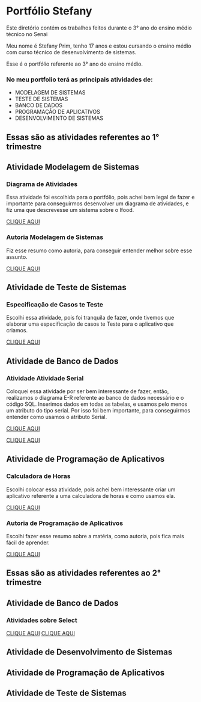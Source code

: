 # Portfólio Stefany
Este diretório contém os trabalhos feitos durante o 3° ano do ensino médio técnico no Senai

Meu nome é Stefany Prim, tenho 17 anos e estou cursando o ensino médio com curso técnico de desenvolvimento de sistemas.

Esse é o portfólio referente ao 3° ano do ensino médio. 

### No meu portfolio terá as principais atividades de:
* MODELAGEM DE SISTEMAS
* TESTE DE SISTEMAS
* BANCO DE DADOS
* PROGRAMAÇÃO DE APLICATIVOS
* DESENVOLVIMENTO DE SISTEMAS

## Essas são as atividades referentes ao 1° trimestre

## Atividade Modelagem de Sistemas

### Diagrama de Atividades

Essa atividade foi escolhida para o portfólio, pois achei bem legal de fazer e importante para conseguirmos desenvolver um diagrama de atividades, e fiz uma que descrevesse um sistema sobre o Ifood.

[CLIQUE AQUI](Modelagem_de_Sistemas/Diagrama_de_Atividades.pdf)

### Autoria Modelagem de Sistemas

Fiz esse resumo como autoria, para conseguir entender melhor sobre esse assunto.

[CLIQUE AQUI](/Modelagem_de_Sistemas/Autoria_Modelagem_de_Sistemas.pdf)

## Atividade de Teste de Sistemas

### Especificação de Casos te Teste

Escolhi essa atividade, pois foi tranquila de fazer, onde tivemos que elaborar uma especificação de casos te Teste para o aplicativo que criamos.

[CLIQUE AQUI](/Teste_de_Sistemas/Especificação_de_Casos_te_Teste.pdf)

## Atividade de Banco de Dados

### Atividade Atividade Serial

Coloquei essa atividade por ser bem interessante de fazer, então, realizamos o diagrama E-R referente ao banco de dados necessário e o código SQL. Inserimos dados em todas as tabelas, e usamos pelo menos um atributo do tipo serial. Por isso foi bem importante, para conseguirmos entender como usamos o atributo Serial.

[CLIQUE AQUI](/Banco_de_Dados/Atividade_serial.png)

[CLIQUE AQUI](/Banco_de_Dados/SQLite_(5)_(1).sql)

## Atividade de Programação de Aplicativos

### Calculadora de Horas

Escolhi colocar essa atividade, pois achei bem interessante criar um aplicativo referente a uma calculadora de horas e como usamos ela.

[CLIQUE AQUI](/Programacao_de_Aplicativos/Calculadora_de_Horas.pdf)

### Autoria de Programação de Aplicativos

Escolhi fazer esse resumo sobre a matéria, como autoria, pois fica mais fácil de aprender.

[CLIQUE AQUI](/Programacao_de_Aplicativos/Autoria_Programacao_de_Aplicativos.pdf)

## Essas são as atividades referentes ao 2° trimestre

## Atividade de Banco de Dados

### Atividades sobre Select

[CLIQUE AQUI](Banco_de_Dados/PostgreSQL.1.sql)
[CLIQUE AQUI](Banco_de_Dados/PostgreSQL.2.sql)

## Atividade de Desenvolvimento de Sistemas

## Atividade de Programação de Aplicativos

## Atividade de Teste de Sistemas
